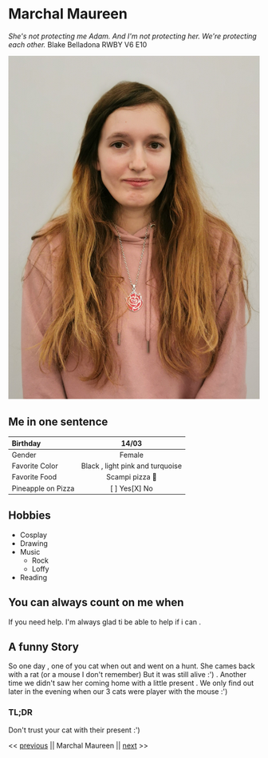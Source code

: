 # Marchal Maureen

*She's not protecting me Adam. And I'm not protecting her. We're protecting each other.* Blake Belladona RWBY V6 E10

![image](\photo.jpg)

## Me in one sentence 

| Birthday      |     14/03      |
| :------------ | :-------------: |
| Gender        |     Female     | 
| Favorite Color | Black , light pink and turquoise |
| Favorite Food | Scampi pizza :pizza: |
| Pineapple on Pizza | [ ] Yes[X] No |

## Hobbies

* Cosplay
* Drawing
* Music 
   * Rock
   * Loffy
* Reading

## You can always count on me when 

If you need help. I'm always glad ti be able to help if i can .


## A funny Story

So one day , one of you cat when out and went on a hunt.
She cames back with a rat (or a mouse I don't remember)
But it was still alive :') .
Another time we didn't saw her coming home with a little present . 
We only find out later in the evening when our 3 cats were player with the mouse :') 

### TL;DR
Don't trust your cat with their present :')



<< [previous](https://github.com/Laurent-Jazzon/challenge-markdown/blob/master/challenge-markdown.md) || Marchal Maureen || [next](https://github.com/RomainM27/challenge-markdown) >>